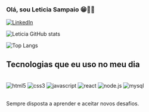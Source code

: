 ### Olá, sou Leticia Sampaio 😁🖐🏾

[![LinkedIn](https://img.shields.io/badge/LinkedIn-0007B5?style=for-the-badge&logo=linkedin&logoColor=white)]([www.linkedin.com/in/leticia-sampaio-646975236](https://www.linkedin.com/in/leticia-sampaio-646975236))

![Leticia GitHub stats](https://github-readme-stats.vercel.app/api?username=let-sampaio&show_icons=true&theme=radical)

![Top Langs](https://github-readme-stats.vercel.app/api/top-langs/?username=let-sampaio&layout=compact)

## Tecnologias que eu uso no meu dia
<div style="display: inline_block"><br/>
   <img align="center" alt="html5" src="https://img.shields.io/badge/HTML5-E34F26?style=for-the-badge&logo=html5&logoColor=white"/>
   <img align="center" alt="css3" src="https://img.shields.io/badge/CSS3-1572B6?style=for-the-badge&logo=css3&logoColor=white"/>
   <img align="center" alt="javascript" src="https://img.shields.io/badge/JavaScript-F7DF1E?style=for-the-badge&logo=javascript&logoColor=black"/>
   <img align="center" alt="react" src="https://img.shields.io/badge/React-20232A?style=for-the-badge&logo=react&logoColor=blue"/>
   <img align="center" alt="node.js" src="https://img.shields.io/badge/Node.js-43B53D?style=for-the-badge&logo=node.js&logoColor=white"/>
   <img align="center" alt="mysql" src="https://img.shields.io/badge/MySQL-00000F?style=for-the-badge&logo=mysql&logoColor=white"/>
</div><br/>

Sempre disposta a aprender e aceitar novos desafios.

